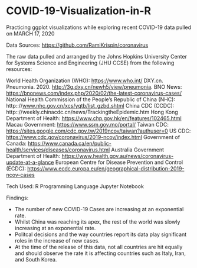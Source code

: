 # COVID-19-Visualization-in-R
Practicing ggplot visualizations while exploring recent COVID-19 data pulled on MARCH 17, 2020

Data Sources: https://github.com/RamiKrispin/coronavirus

The raw data pulled and arranged by the Johns Hopkins University Center for Systems Science and Engineering (JHU CCSE) from the following resources:

World Health Organization (WHO): https://www.who.int/
DXY.cn. Pneumonia. 2020. http://3g.dxy.cn/newh5/view/pneumonia.
BNO News: https://bnonews.com/index.php/2020/02/the-latest-coronavirus-cases/
National Health Commission of the People’s Republic of China (NHC): http:://www.nhc.gov.cn/xcs/yqtb/list_gzbd.shtml
China CDC (CCDC): http:://weekly.chinacdc.cn/news/TrackingtheEpidemic.htm
Hong Kong Department of Health: https://www.chp.gov.hk/en/features/102465.html
Macau Government: https://www.ssm.gov.mo/portal/
Taiwan CDC: https://sites.google.com/cdc.gov.tw/2019ncov/taiwan?authuser=0
US CDC: https://www.cdc.gov/coronavirus/2019-ncov/index.html
Government of Canada: https://www.canada.ca/en/public-health/services/diseases/coronavirus.html
Australia Government Department of Health: https://www.health.gov.au/news/coronavirus-update-at-a-glance
European Centre for Disease Prevention and Control (ECDC): https://www.ecdc.europa.eu/en/geographical-distribution-2019-ncov-cases

Tech Used: 
R Programming Language
Jupyter Notebook

Findings:
- The number of new COVID-19 Cases are increasing at an exponential rate.
- Whilst China was reaching its apex, the rest of the world was slowly increasing at an exponential rate.
- Politcal decisions and the way countries report its data play significant roles in the increase of new cases.
- At the time of the release of this data, not all countries are hit equally and should observe the rate it is affecting countries such as Italy, Iran, and South Korea.
